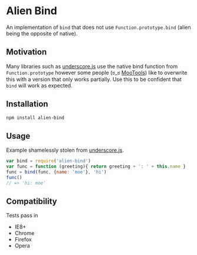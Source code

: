 Alien Bind
==========

An implementation of `bind` that does not use `Function.prototype.bind` (alien being the opposite of native).

Motivation
----------
Many libraries such as [underscore.js](http://underscorejs.org/) use the native bind function from `Function.prototype` however some people (ಠ_ಠ [MooTools](http://mootools.net/)) like to overwrite this with a version that only works partially. Use this to be confident that `bind` will work as expected.

Installation
------------
```bash
npm install alien-bind
```

Usage
-----
Example shamelessly stolen from [underscore.js](http://underscorejs.org/#bind).

```javascript
var bind = require('alien-bind')
var func = function (greeting){ return greeting + ': ' + this.name }
func = bind(func, {name: 'moe'}, 'hi')
func()
// => 'hi: moe'
```

Compatibility
-------------
Tests pass in
* IE8+
* Chrome
* Firefox
* Opera
